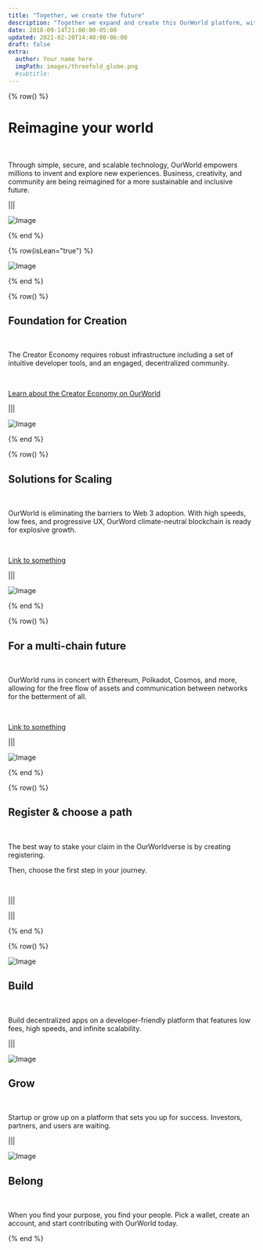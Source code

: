 ```yaml
---
title: "Together, we create the future"
description: "Together we expand and create this OurWorld platform, with the purpose to give a better digital life to billions of people. OurWorld can provide the alternative to the current too centralized, unsustainable and abused internet. Let's go back to what the internet was supposed to be." # quotation marks to allow colons where used
date: 2018-09-14T21:00:00-05:00
updated: 2021-02-20T14:40:00-06:00
draft: false
extra:
  author: Your name here
  imgPath: images/threefold_globe.png
  #subtitle:
---
```


{% row() %}

# Reimagine your world

<br/>

Through simple, secure, and scalable technology,
OurWorld empowers millions to invent and explore
new experiences. Business, creativity, and
community are being reimagined for a more
sustainable and inclusive future.

|||

![Image](/images/ourworld_mycellium.png#large)

{% end %}

{% row(isLean="true") %}

![Image](/images/threefold_img2.png)

{% end %}

{% row() %}

## Foundation for Creation

<br>

The Creator Economy requires robust infrastructure
including a set of intuitive developer tools, and an
engaged, decentralized community.

<br>

[Learn about the Creator Economy on OurWorld]("/")

|||

![Image](/images/threefold_globe.png#large)

{% end %}

{% row() %}

## Solutions for Scaling

<br>

OurWorld is eliminating the barriers to Web 3
adoption. With high speeds, low fees, and
progressive UX, OurWord climate-neutral
blockchain is ready for explosive growth.

<br>

[Link to something]("/")

|||

![Image](/images/landing_img2.jpg#large)

{% end %}

{% row() %}

## For a multi-chain future

<br>

OurWorld runs in concert with Ethereum, Polkadot, Cosmos, and more, allowing for the free flow of assets and communication between networks for the betterment of all.

<br>

[Link to something]("/")

|||

![Image](/images/threefold_technology_home.jpg)

{% end %}

{% row() %}

## Register & choose a path

<br>

The best way to stake your claim in the
OurWorldverse is by creating registering.

Then, choose the first step in your journey.

<br>

|||

|||

{% end %}

{% row() %}

![Image](/images/landing_img4.png#small)

## Build

<br>

Build decentralized apps on a developer-friendly
platform that features low fees, high speeds, and
infinite scalability.

|||

![Image](/images/landing_img5.png#small)

## Grow

<br>

Startup or grow up on a platform that sets you
up for success. Investors, partners, and users
are waiting.

|||

![Image](/images/landing_img6.png#small)

## Belong

<br>

When you find your purpose, you find your people.
Pick a wallet, create an account, and start
contributing with OurWorld today.

{% end %}
